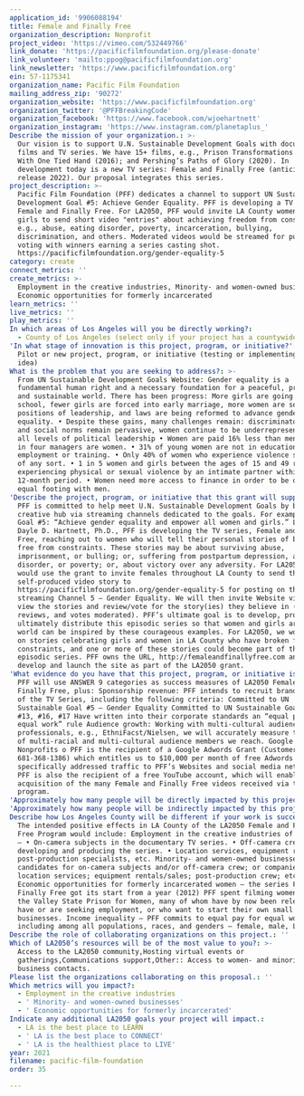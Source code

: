 ```yaml
---
application_id: '9906088194'
title: Female and Finally Free
organization_description: Nonprofit
project_video: 'https://vimeo.com/532449766'
link_donate: 'https://pacificfilmfoundation.org/please-donate'
link_volunteer: 'mailto:ppog@pacificfilmfoundation.org'
link_newsletter: 'https://www.pacificfilmfoundation.org'
ein: 57-1175341
organization_name: Pacific Film Foundation
mailing_address_zip: '90272'
organization_website: 'https://www.pacificfilmfoundation.org'
organization_twitter: '@PFFBreakingCode'
organization_facebook: 'https://www.facebook.com/wjoehartnett'
organization_instagram: 'https://www.instagram.com/planetaplus_'
Describe the mission of your organization.: >-
  Our vision is to support U.N. Sustainable Development Goals with documentary
  films and TV series. We have 15+ films, e.g., Prison Transformations (2009);
  With One Tied Hand (2016); and Pershing’s Paths of Glory (2020). In
  development today is a new TV series: Female and Finally Free (anticipated
  release 2022). Our proposal integrates this series.
project_description: >-
  Pacific Film Foundation (PFF) dedicates a channel to support UN Sustainable
  Development Goal #5: Achieve Gender Equality. PFF is developing a TV series,
  Female and Finally Free. For LA2050, PFF would invite LA County women and
  girls to send short video "entries" about achieving freedom from constraints,
  e.g., abuse, eating disorder, poverty, incarceration, bullying,
  discrimination, and others. Moderated videos would be streamed for public
  voting with winners earning a series casting shot.
  https://pacificfilmfoundation.org/gender-equality-5
category: create
connect_metrics: ''
create_metrics: >-
  Employment in the creative industries, Minority- and women-owned businesses,
  Economic opportunities for formerly incarcerated
learn_metrics: ''
live_metrics: ''
play_metrics: ''
In which areas of Los Angeles will you be directly working?:
  - County of Los Angeles (select only if your project has a countywide benefit)
'In what stage of innovation is this project, program, or initiative?': >-
  Pilot or new project, program, or initiative (testing or implementing a new
  idea)
What is the problem that you are seeking to address?: >-
  From UN Sustainable Development Goals Website: Gender equality is a
  fundamental human right and a necessary foundation for a peaceful, prosperous
  and sustainable world. There has been progress: More girls are going to
  school, fewer girls are forced into early marriage, more women are serving in
  positions of leadership, and laws are being reformed to advance gender
  equality. • Despite these gains, many challenges remain: discriminatory laws
  and social norms remain pervasive, women continue to be underrepresented at
  all levels of political leadership • Women are paid 16% less than men. • One
  in four managers are women. • 31% of young women are not in education,
  employment or training. • Only 40% of women who experience violence seek help
  of any sort. • 1 in 5 women and girls between the ages of 15 and 49 report
  experiencing physical or sexual violence by an intimate partner within a
  12-month period. • Women need more access to finance in order to be on an
  equal footing with men.
'Describe the project, program, or initiative that this grant will support to address the problem identified.': >-
  PFF is committed to help meet U.N. Sustainable Development Goals by being a
  creative hub via streaming channels dedicated to the goals. For example, U.N.
  Goal #5: “Achieve gender equality and empower all women and girls.” Led by
  Dayle D. Hartnett, Ph.D., PFF is developing the TV series, Female and Finally
  Free, reaching out to women who will tell their personal stories of becoming
  free from constraints. These stories may be about surviving abuse,
  imprisonment, or bulling; or, suffering from postpartum depression, an eating
  disorder, or poverty; or, about victory over any adversity. For LA2050, we
  would use the grant to invite females throughout LA County to send their
  self-produced video story to
  https://pacificfilmfoundation.org/gender-equality-5 for posting on the
  streaming Channel 5 – Gender Equality. We will then invite Website visitors to
  view the stories and review/vote for the story(ies) they believe in (stories,
  reviews, and votes moderated). PFF’s ultimate goal is to develop, produce, and
  ultimately distribute this episodic series so that women and girls around the
  world can be inspired by these courageous examples. For LA2050, we would focus
  on stories celebrating girls and women in LA County who have broken free of
  constraints, and one or more of these stories could become part of the
  episodic series. PFF owns the URL, http://femaleandfinallyfree.com and would
  develop and launch the site as part of the LA2050 grant.
'What evidence do you have that this project, program, or initiative is or will be successful, and how will you define and measure success?': >-
  PFF will use ANSWER 9 categories as success measures of LA2050 Female and
  Finally Free, plus: Sponsorship revenue: PFF intends to recruit brand sponsors
  of the TV Series, including the following criteria: Committed to UN
  Sustainable Goal #5 – Gender Equality Committed to UN Sustainable Goals #3,
  #13, #16, #17 Have written into their corporate standards an “equal pay for
  equal work” rule Audience growth: Working with multi-cultural audience
  professionals, e.g., EthniFacst/Nielsen, we will accurately measure the number
  of multi-racial and multi-cultural audience members we reach. Google For
  Nonprofits o PFF is the recipient of a Google Adwords Grant (Customer ID#
  681-368-1386) which entitles us to $10,000 per month of free Adwords driving
  specifically addressed traffic to PFF’s Websites and social media networks. o
  PFF is also the recipient of a free YouTube account, which will enable the
  acquisition of the many Female and Finally Free videos received via the LA2050
  program.
'Approximately how many people will be directly impacted by this project, program, or initiative?': '21000'
'Approximately how many people will be indirectly impacted by this project, program, or initiative?': '175000000'
Describe how Los Angeles County will be different if your work is successful.: >-
  The intended positive effects in LA County of the LA2050 Female and Finally
  Free Program would include: Employment in the creative industries of LA County
  – • On-camera subjects in the documentary TV series. • Off-camera crew
  developing and producing the series. • Location services, equipment rentals,
  post-production specialists, etc. Minority- and women-owned businesses as
  candidates for on-camera subjects and/or off-camera crew; or companies (e.g.,
  location services; equipment rentals/sales; post-production crew; etc.)
  Economic opportunities for formerly incarcerated women – the series Female and
  Finally Free got its start from a year (2012) PFF spent filming women inside
  the Valley State Prison for Women, many of whom have by now been released, who
  have or are seeking employment, or who want to start their own small
  businesses. Income inequality – PFF commits to equal pay for equal work,
  including among all populations, races, and genders – female, male, LGBTQ.
Describe the role of collaborating organizations on this project.: ''
Which of LA2050’s resources will be of the most value to you?: >-
  Access to the LA2050 community,Hosting virtual events or
  gatherings,Communications support,Other:: Access to women- and minority-owned
  business contacts.
Please list the organizations collaborating on this proposal.: ''
Which metrics will you impact?:
  - Employment in the creative industries
  - ' Minority- and women-owned businesses'
  - ' Economic opportunities for formerly incarcerated'
Indicate any additional LA2050 goals your project will impact.:
  - LA is the best place to LEARN
  - ' LA is the best place to CONNECT'
  - ' LA is the healthiest place to LIVE'
year: 2021
filename: pacific-film-foundation
order: 35

---
```

